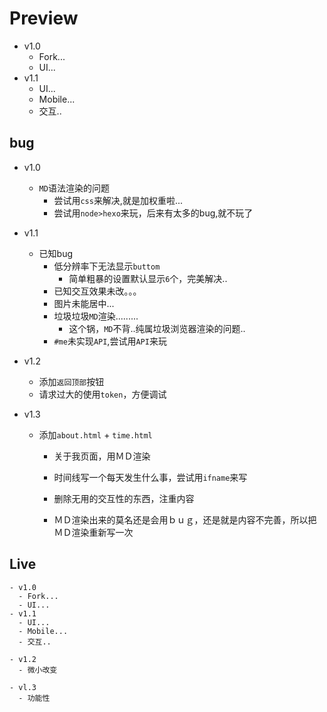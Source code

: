 # Preview
- v1.0
  - Fork...
  - UI...
- v1.1
  - UI...
  - Mobile...
  - 交互..

## bug
- v1.0
  - `MD`语法渲染的问题
    - 尝试用`css`来解决,就是加权重啦...
    - 尝试用`node>hexo`来玩，后来有太多的bug,就不玩了
- v1.1
  - 已知bug
    - 低分辨率下无法显示`buttom`
        - 简单粗暴的设置默认显示`6`个，完美解决..    
    - 已知交互效果未改。。。
    - 图片未能居中...
    - 垃圾垃圾`MD`渲染.........
        - 这个锅，`MD`不背..纯属垃圾浏览器渲染的问题..
    - `#me`未实现`API`,尝试用`API`来玩

- v1.2
    - 添加`返回顶部`按钮
    - 请求过大的使用`token`，方便调试


- v1.3
    - 添加`about.html` + `time.html`
      - 关于我页面，用ＭＤ渲染

      - 时间线写一个每天发生什么事，尝试用`ifname`来写

      - 删除无用的交互性的东西，注重内容

      - ＭＤ渲染出来的莫名还是会用ｂｕｇ，还是就是内容不完善，所以把ＭＤ渲染重新写一次  

## Live
    - v1.0
      - Fork...
      - UI...
    - v1.1
      - UI...
      - Mobile...
      - 交互..

    - v1.2
      - 微小改变

    - vl.3
      - 功能性
